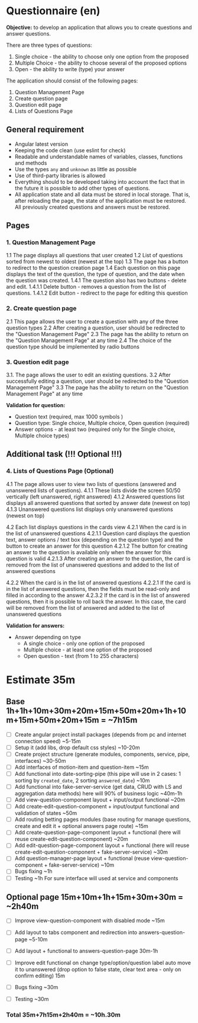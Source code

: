 # Questionnaire (en)

**Objective:** to develop an application that allows you to create questions and answer questions.

There are three types of questions:

1. Single choice - the ability to choose only one option from the proposed
2. Multiple Choice - the ability to choose several of the proposed options
3. Open - the ability to write (type) your answer

The application should consist of the following pages:

1. Question Management Page
2. Create question page
3. Question edit page
4. Lists of Questions Page

## General requirement

- Angular latest version
- Keeping the code clean (use eslint for check)
- Readable and understandable names of variables, classes, functions and methods
- Use the types `any` and `unknown` as little as possible
- Use of third-party libraries is allowed
- Everything should to be developed taking into account the fact that in the future it is possible to add other types of questions.
- All application state and all data must be stored in local storage. That is, after reloading the page, the state of the application must be restored. All previously created questions and answers must be restored.

## Pages

### 1. Question Management Page

1.1 The page displays all questions that user created
1.2 List of questions sorted from newest to oldest (newest at the top)
1.3 The page has a button to redirect to the question creation page
1.4 Each question on this page displays the text of the question, the type of question, and the date when the question was created.
1.4.1 The question also has two buttons - delete and edit.
1.4.1.1 Delete button - removes a question from the list of questions.
1.4.1.2 Edit button - redirect to the page for editing this question

### 2. Create question page

2.1 This page allows the user to create a question with any of the three question types
2.2 After creating a question, user should be redirected to the "Question Management Page"
2.3 The page has the ability to return on the "Question Management Page" at any time
2.4 The choice of the question type should be implemented by radio buttons

### 3. Question edit page

3.1. The page allows the user to edit an existing questions.
3.2 After successfully editing a question, user should be redirected to the "Question Management Page"
3.3 The page has the ability to return on the "Question Management Page" at any time

**Validation for question:**

- Question text (required, max 1000 symbols )
- Question type: Single choice, Multiple choice, Open question (required)
- Answer options - at least two (required only for the Single choice, Multiple choice types)

## Additional task (!!! Optional !!!)

### 4. Lists of Questions Page (Optional)

4.1 The page allows user to view two lists of questions (answered and unanswered lists of questions).
4.1.1 These lists divide the screen 50/50 vertically (left unanswered, right answered)
4.1.2 Answered questions list displays all answered questions that sorted by answer date (newest on top)
4.1.3 Unanswered questions list displays only unanswered questions (newest on top)

4.2 Each list displays questions in the cards view
4.2.1 When the card is in the list of unanswered questions
4.2.1.1 Question card displays the question text, answer options / text box (depending on the question type) and the button to create an answer for this question
4.2.1.2 The button for creating an answer to the question is available only when the answer for this question is valid
4.2.1.3 After creating an answer to the question, the card is removed from the list of unanswered questions and added to the list of answered questions

4.2.2 When the card is in the list of answered questions
4.2.2.1 If the card is in the list of answered questions, then the fields must be read-only and filled in according to the answer
4.2.3.2 If the card is in the list of answered questions, then it is possible to roll back the answer. In this case, the card will be removed from the list of answered and added to the list of unanswered questions 

**Validation for answers:**

- Answer depending on type
    - A single choice - only one option of the proposed
    - Multiple choice - at least one option of the proposed
    - Open question - text (from 1 to 255 characters)


# Estimate 35m

## Base 1h+1h+10m+30m+20m+15m+50m+20m+1h+10m+15m+50m+20m+15m = ~7h15m
- [ ] Create angular project install packages (depends from pc and internet connection speed) ~5-15m
- [ ] Setup it (add libs, drop default css styles) ~10-20m 
- [ ] Create project structure (generate modules, components, service, pipe, interfaces) ~30-50m
- [ ] Add interfaces of motion-item and question-item ~15m
- [ ] Add functional into date-sorting-pipe (this pipe will use in 2 cases: 1 sorting by `created_date`, 2 sorting `answered_date`) ~10m
- [ ] Add functional into fake-server-service (get data, CRUD with LS and aggregation data methods) here will 90% of business logic ~40m-1h
- [ ] Add view-question-component layout + input/output functional ~20m
- [ ] Add create-edit-question-component + input/output functional and validation of states ~50m
- [ ] Add routing betting pages modules (base routing for manage questions, create and edit it + optional answers page route) ~15m
- [ ] Add create-question-page-component layout + functional (here will reuse create-edit-question-component) ~20m
- [ ] Add edit-question-page-component layout + functional (here will reuse create-edit-question-component + fake-server-service) ~30m
- [ ] Add question-manager-page layout + functional (reuse view-question-component + fake-server-service) ~10m
- [ ] Bugs fixing ~1h
- [ ] Testing ~1h
For sure interface will used at service and components

## Optional page 15m+10m+1h+15m+30m+30m = ~2h40m
- [ ] Improve view-question-component with disabled mode ~15m
- [ ] Add layout to tabs component and redirection into answers-question-page ~5-10m
- [ ] Add layout + functional to answers-question-page 30m-1h
- [ ] Improve edit functional on change type/option/question label auto move it to unanswered (drop option to false state, clear text area - only on confirm editing) 15m
- [ ] Bugs fixing ~30m
- [ ] Testing ~30m


### Total 35m+7h15m+2h40m = ~10h.30m